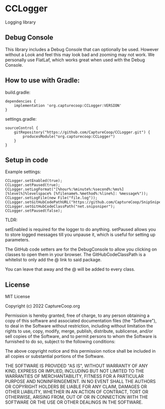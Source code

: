 # CCLogger
Logging library

## Debug Console

This library includes a Debug Console that can optionally be used.
However without a Look and feel this may look bad and zooming may not work.
We personally use FlatLaf, which works great when used with the Debug Console.

## How to use with Gradle:

build.gradle:
```
dependencies {
    implementation 'org.capturecoop:CCLogger:VERSION'
}
```
settings.gradle:
```
sourceControl {
    gitRepository("https://github.com/CaptureCoop/CCLogger.git") {
        producesModule("org.capturecoop:CCLogger")
    }
}
```

## Setup in code

Example settings:

```
CCLogger.setEnabled(true);
CCLogger.setPaused(true);
CCLogger.setLogFormat("[%hour%:%minute%:%second%:%ms%] [%level%]%levelspace% [%filename%.%method%:%line%]: %message%"));
CCLogger.setLogFile(new File("file.log"));
CCLogger.setGitHubCodePathURL("https://github.com/CaptureCoop/SnipSniper/tree/<githash>/src/main/java/");
CCLogger.setGitHubCodeClassPath("net.snipsniper");
CCLogger.setPaused(false);
```

TLDR:

setEnabled is required for the logger to do anything. setPaused allows you to store logged messages till you unpause it, which is useful for setting up parameters.

The GitHub code setters are for the DebugConsole to allow you clicking on classes to open them in your browser. The GitHubCodeClassPath is a whitelist to only add the @ link to said package.

You can leave that away and the @ will be added to every class.

## License

MIT License

Copyright (c) 2022 CaptureCoop.org

Permission is hereby granted, free of charge, to any person obtaining a copy
of this software and associated documentation files (the "Software"), to deal
in the Software without restriction, including without limitation the rights
to use, copy, modify, merge, publish, distribute, sublicense, and/or sell
copies of the Software, and to permit persons to whom the Software is
furnished to do so, subject to the following conditions:

The above copyright notice and this permission notice shall be included in all
copies or substantial portions of the Software.

THE SOFTWARE IS PROVIDED "AS IS", WITHOUT WARRANTY OF ANY KIND, EXPRESS OR
IMPLIED, INCLUDING BUT NOT LIMITED TO THE WARRANTIES OF MERCHANTABILITY,
FITNESS FOR A PARTICULAR PURPOSE AND NONINFRINGEMENT. IN NO EVENT SHALL THE
AUTHORS OR COPYRIGHT HOLDERS BE LIABLE FOR ANY CLAIM, DAMAGES OR OTHER
LIABILITY, WHETHER IN AN ACTION OF CONTRACT, TORT OR OTHERWISE, ARISING FROM,
OUT OF OR IN CONNECTION WITH THE SOFTWARE OR THE USE OR OTHER DEALINGS IN THE
SOFTWARE.
